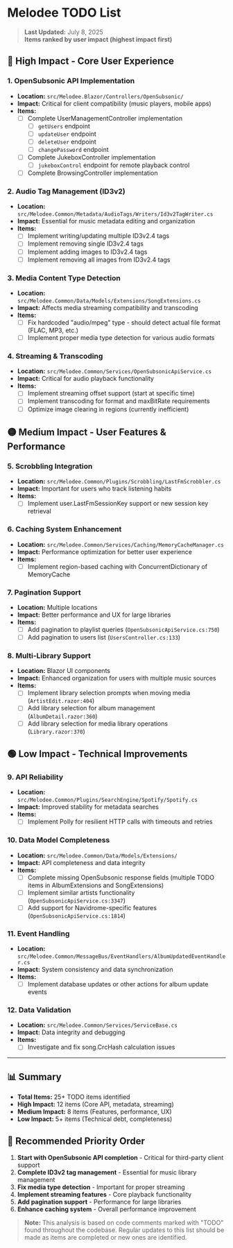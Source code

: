 # Melodee TODO List

> **Last Updated:** July 8, 2025  
> **Items ranked by user impact (highest impact first)**

## 🔴 High Impact - Core User Experience

### 1. **OpenSubsonic API Implementation** 
- **Location:** `src/Melodee.Blazor/Controllers/OpenSubsonic/`
- **Impact:** Critical for client compatibility (music players, mobile apps)
- **Items:**
  - [ ] Complete UserManagementController implementation
    - [ ] `getUsers` endpoint
    - [ ] `updateUser` endpoint  
    - [ ] `deleteUser` endpoint
    - [ ] `changePassword` endpoint
  - [ ] Complete JukeboxController implementation
    - [ ] `jukeboxControl` endpoint for remote playback control
  - [ ] Complete BrowsingController implementation

### 2. **Audio Tag Management (ID3v2)**
- **Location:** `src/Melodee.Common/Metadata/AudioTags/Writers/Id3v2TagWriter.cs`
- **Impact:** Essential for music metadata editing and organization
- **Items:**
  - [ ] Implement writing/updating multiple ID3v2.4 tags
  - [ ] Implement removing single ID3v2.4 tags
  - [ ] Implement adding images to ID3v2.4 tags
  - [ ] Implement removing all images from ID3v2.4 tags

### 3. **Media Content Type Detection**
- **Location:** `src/Melodee.Common/Data/Models/Extensions/SongExtensions.cs`
- **Impact:** Affects media streaming compatibility and transcoding
- **Items:**
  - [ ] Fix hardcoded "audio/mpeg" type - should detect actual file format (FLAC, MP3, etc.)
  - [ ] Implement proper media type detection for various audio formats

### 4. **Streaming & Transcoding**
- **Location:** `src/Melodee.Common/Services/OpenSubsonicApiService.cs`
- **Impact:** Critical for audio playback functionality
- **Items:**
  - [ ] Implement streaming offset support (start at specific time)
  - [ ] Implement transcoding for format and maxBitRate requirements
  - [ ] Optimize image clearing in regions (currently inefficient)

## 🟡 Medium Impact - User Features & Performance

### 5. **Scrobbling Integration**
- **Location:** `src/Melodee.Common/Plugins/Scrobbling/LastFmScrobbler.cs`
- **Impact:** Important for users who track listening habits
- **Items:**
  - [ ] Implement user.LastFmSessionKey support or new session key retrieval

### 6. **Caching System Enhancement**
- **Location:** `src/Melodee.Common/Services/Caching/MemoryCacheManager.cs`
- **Impact:** Performance optimization for better user experience
- **Items:**
  - [ ] Implement region-based caching with ConcurrentDictionary of MemoryCache

### 7. **Pagination Support**
- **Location:** Multiple locations
- **Impact:** Better performance and UX for large libraries
- **Items:**
  - [ ] Add pagination to playlist queries (`OpenSubsonicApiService.cs:750`)
  - [ ] Add pagination to users list (`UsersController.cs:133`)

### 8. **Multi-Library Support**
- **Location:** Blazor UI components
- **Impact:** Enhanced organization for users with multiple music sources
- **Items:**
  - [ ] Implement library selection prompts when moving media (`ArtistEdit.razor:404`)
  - [ ] Add library selection for album management (`AlbumDetail.razor:360`)
  - [ ] Add library selection for media library operations (`Library.razor:370`)

## 🟢 Low Impact - Technical Improvements

### 9. **API Reliability**
- **Location:** `src/Melodee.Common/Plugins/SearchEngine/Spotify/Spotify.cs`
- **Impact:** Improved stability for metadata searches
- **Items:**
  - [ ] Implement Polly for resilient HTTP calls with timeouts and retries

### 10. **Data Model Completeness**
- **Location:** `src/Melodee.Common/Data/Models/Extensions/`
- **Impact:** API completeness and data integrity
- **Items:**
  - [ ] Complete missing OpenSubsonic response fields (multiple TODO items in AlbumExtensions and SongExtensions)
  - [ ] Implement similar artists functionality (`OpenSubsonicApiService.cs:3347`)
  - [ ] Add support for Navidrome-specific features (`OpenSubsonicApiService.cs:1814`)

### 11. **Event Handling**
- **Location:** `src/Melodee.Common/MessageBus/EventHandlers/AlbumUpdatedEventHandler.cs`
- **Impact:** System consistency and data synchronization
- **Items:**
  - [ ] Implement database updates or other actions for album update events

### 12. **Data Validation**
- **Location:** `src/Melodee.Common/Services/ServiceBase.cs`
- **Impact:** Data integrity and debugging
- **Items:**
  - [ ] Investigate and fix song.CrcHash calculation issues

---

## 📊 Summary

- **Total Items:** 25+ TODO items identified
- **High Impact:** 12 items (Core API, metadata, streaming)
- **Medium Impact:** 8 items (Features, performance, UX)
- **Low Impact:** 5+ items (Technical debt, completeness)

## 🎯 Recommended Priority Order

1. **Start with OpenSubsonic API completion** - Critical for third-party client support
2. **Complete ID3v2 tag management** - Essential for music library management
3. **Fix media type detection** - Important for proper streaming
4. **Implement streaming features** - Core playback functionality
5. **Add pagination support** - Performance for large libraries
6. **Enhance caching system** - Overall performance improvement

> **Note:** This analysis is based on code comments marked with "TODO" found throughout the codebase. Regular updates to this list should be made as items are completed or new ones are identified.